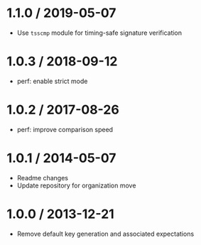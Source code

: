 1.1.0 / 2019-05-07
==================

  * Use `tsscmp` module for timing-safe signature verification

1.0.3 / 2018-09-12
==================

  * perf: enable strict mode

1.0.2 / 2017-08-26
==================

  * perf: improve comparison speed

1.0.1 / 2014-05-07
==================

  * Readme changes
  * Update repository for organization move

1.0.0 / 2013-12-21
==================

  * Remove default key generation and associated expectations
